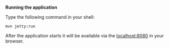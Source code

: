 **Running the application**

Type the following command in your shell:

```
mvn jetty:run
```

After the application starts it will be available 
via the [localhost:8080](http://localhost:8080) in your browser.

